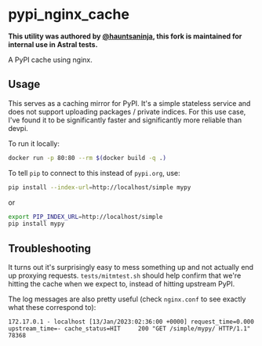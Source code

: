 # pypi_nginx_cache

**This utility was authored by [@hauntsaninja](https://github.com/hauntsaninja), this fork is maintained for internal use in Astral tests.**

A PyPI cache using nginx.

## Usage

This serves as a caching mirror for PyPI. It's a simple stateless service and does not
support uploading packages / private indices. For this use case, I've found it to be
significantly faster and significantly more reliable than devpi.

To run it locally:
```bash
docker run -p 80:80 --rm $(docker build -q .)
```

To tell `pip` to connect to this instead of `pypi.org`, use:
```bash
pip install --index-url=http://localhost/simple mypy
```
or
```bash
export PIP_INDEX_URL=http://localhost/simple
pip install mypy
```

## Troubleshooting

It turns out it's surprisingly easy to mess something up and not actually end up proxying
requests. `tests/mitmtest.sh` should help confirm that we're hitting the cache when we expect to,
instead of hitting upstream PyPI.

The log messages are also pretty useful (check `nginx.conf` to see exactly what these
correspond to):
```
172.17.0.1 - localhost [13/Jan/2023:02:36:00 +0000] request_time=0.000 upstream_time=- cache_status=HIT 	200 "GET /simple/mypy/ HTTP/1.1" 78368
```
